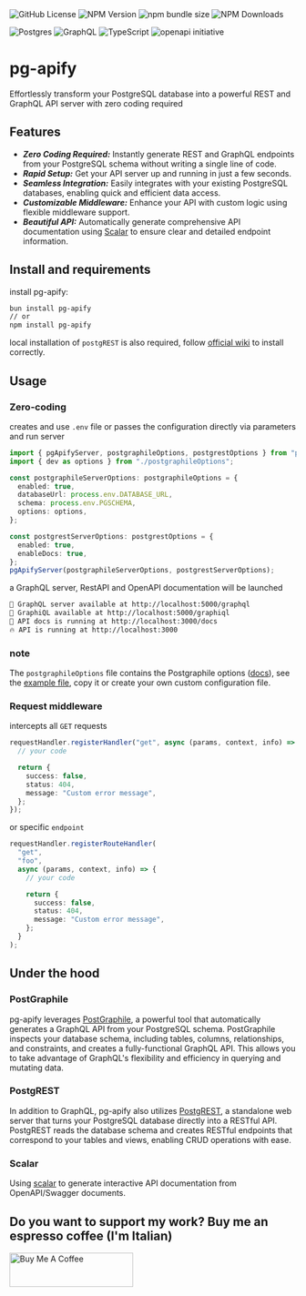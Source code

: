 <img alt="GitHub License" src="https://img.shields.io/github/license/edsol/pg-apify">
<img alt="NPM Version" src="https://img.shields.io/npm/v/pg-apify">
<img alt="npm bundle size" src="https://img.shields.io/bundlephobia/min/pg-apify">
<img alt="NPM Downloads" src="https://img.shields.io/npm/dm/pg-apify">

<br/>

![Postgres](https://img.shields.io/badge/postgres-%23316192.svg?style=for-the-badge&logo=postgresql&logoColor=white)
![GraphQL](https://img.shields.io/badge/-GraphQL-E10098?style=for-the-badge&logo=graphql&logoColor=white)
![TypeScript](https://img.shields.io/badge/typescript-%23007ACC.svg?style=for-the-badge&logo=typescript&logoColor=white)
![openapi initiative](https://img.shields.io/badge/openapiinitiative-%23000000.svg?style=for-the-badge&logo=openapiinitiative&logoColor=white)

# pg-apify

Effortlessly transform your PostgreSQL database into a powerful REST and GraphQL API server with zero coding required

## Features

- **_Zero Coding Required:_** Instantly generate REST and GraphQL endpoints from your PostgreSQL schema without writing a single line of code.
- **_Rapid Setup:_** Get your API server up and running in just a few seconds.
- **_Seamless Integration:_** Easily integrates with your existing PostgreSQL databases, enabling quick and efficient data access.
- **_Customizable Middleware:_** Enhance your API with custom logic using flexible middleware support.
- **_Beautiful API:_** Automatically generate comprehensive API documentation using [Scalar](https://github.com/scalar/scalar) to ensure clear and detailed endpoint information.

## Install and requirements

install pg-apify:

```bash
bun install pg-apify
// or
npm install pg-apify
```

local installation of `postgREST` is also required, follow [official wiki](https://postgrest.org/en/v12/explanations/install.html) to install correctly.

## Usage

### Zero-coding

creates and use `.env` file or passes the configuration directly via parameters and run server

```typescript
import { pgApifyServer, postgraphileOptions, postgrestOptions } from "pg-apify";
import { dev as options } from "./postgraphileOptions";

const postgraphileServerOptions: postgraphileOptions = {
  enabled: true,
  databaseUrl: process.env.DATABASE_URL,
  schema: process.env.PGSCHEMA,
  options: options,
};

const postgrestServerOptions: postgrestOptions = {
  enabled: true,
  enableDocs: true,
};
pgApifyServer(postgraphileServerOptions, postgrestServerOptions);
```

a GraphQL server, RestAPI and OpenAPI documentation will be launched

```bash
🚀 GraphQL server available at http://localhost:5000/graphql
🚀 GraphiQL available at http://localhost:5000/graphiql
📖 API docs is running at http://localhost:3000/docs
🔥 API is running at http://localhost:3000
```

### note

The `postgraphileOptions` file contains the Postgraphile options ([docs](https://www.graphile.org/postgraphile/usage-library/#recommended-options)), see the [example file](example/postgraphileOptions.ts), copy it or create your own custom configuration file.

### Request middleware

intercepts all `GET` requests

```typescript
requestHandler.registerHandler("get", async (params, context, info) => {
  // your code

  return {
    success: false,
    status: 404,
    message: "Custom error message",
  };
});
```

or specific `endpoint`

```typescript
requestHandler.registerRouteHandler(
  "get",
  "foo",
  async (params, context, info) => {
    // your code

    return {
      success: false,
      status: 404,
      message: "Custom error message",
    };
  }
);
```

## Under the hood

### PostGraphile

pg-apify leverages [PostGraphile](https://github.com/graphile/crystal/tree/main/postgraphile/postgraphile), a powerful tool that automatically generates a GraphQL API from your PostgreSQL schema. PostGraphile inspects your database schema, including tables, columns, relationships, and constraints, and creates a fully-functional GraphQL API. This allows you to take advantage of GraphQL's flexibility and efficiency in querying and mutating data.

### PostgREST

In addition to GraphQL, pg-apify also utilizes [PostgREST](https://github.com/PostgREST/postgrest), a standalone web server that turns your PostgreSQL database directly into a RESTful API. PostgREST reads the database schema and creates RESTful endpoints that correspond to your tables and views, enabling CRUD operations with ease.

### Scalar

Using [scalar](https://github.com/scalar/scalar) to generate interactive API documentation from OpenAPI/Swagger documents.

## Do you want to support my work? Buy me an espresso coffee (I'm Italian)

<a href="https://www.buymeacoffee.com/edsol" target="_blank"><img src="https://cdn.buymeacoffee.com/buttons/v2/default-yellow.png" alt="Buy Me A Coffee" style="height: 60px !important;width: 217px !important;" ></a>

